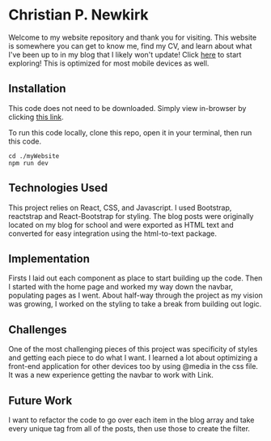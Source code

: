 # Christian P. Newkirk

Welcome to my website repository and thank you for visiting. This website is somewhere you can get to know me, find my CV, and learn about what I've been up to in my blog that I likely won't update! Click [here](https://cpnewkirk.github.io/myWebsite/) to start exploring! This is optimized for most mobile devices as well.

## Installation

This code does not need to be downloaded. Simply view in-browser by clicking [this link](https://cpnewkirk.github.io/myWebsite/).

To run this code locally, clone this repo, open it in your terminal, then run this code.

```
cd ./myWebsite
npm run dev
```

## Technologies Used

This project relies on React, CSS, and Javascript. I used Bootstrap, reactstrap and React-Bootstrap for styling. The blog posts were originally located on my blog for school and were exported as HTML text and converted for easy integration using the html-to-text package.

## Implementation

Firsts I laid out each component as  place to start building up the code. Then I started with the home page and worked my way down the navbar, populating pages as I went. About half-way through the project as my vision was growing, I worked on the styling to take a break from building out logic.

## Challenges

One of the most challenging pieces of this project was specificity of styles and getting each piece to do what I want. I learned a lot about optimizing a front-end application for other devices too by using @media in the css file. It was a new experience getting the navbar to work with Link.

## Future Work

I want to refactor the code to go over each item in the blog array and take every unique tag from all of the posts, then use those to create the filter.
